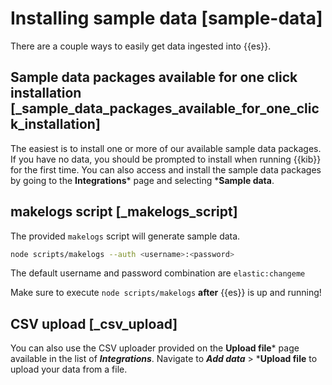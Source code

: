# Installing sample data [sample-data]

There are a couple ways to easily get data ingested into {{es}}.


## Sample data packages available for one click installation [_sample_data_packages_available_for_one_click_installation]

The easiest is to install one or more of our available sample data packages. If you have no data, you should be prompted to install when running {{kib}} for the first time. You can also access and install the sample data packages by going to the **Integrations*** page and selecting ***Sample data**.


## makelogs script [_makelogs_script]

The provided `makelogs` script will generate sample data.

```bash
node scripts/makelogs --auth <username>:<password>
```

The default username and password combination are `elastic:changeme`

Make sure to execute `node scripts/makelogs` **after** {{es}} is up and running!


## CSV upload [_csv_upload]

You can also use the CSV uploader provided on the **Upload file*** page available in the list of ***Integrations***. Navigate to ***Add data*** > ***Upload file** to upload your data from a file.
